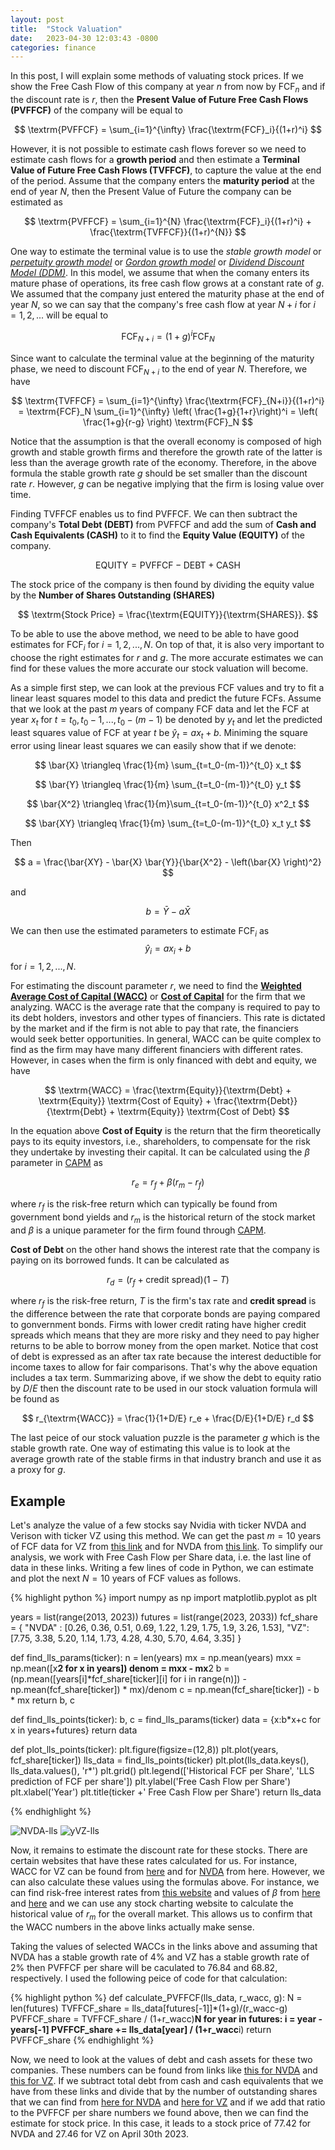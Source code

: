 ```yaml
---
layout: post
title:  "Stock Valuation"
date:   2023-04-30 12:03:43 -0800
categories: finance
---
```

In this post, I will explain some methods of valuating stock prices. If we show the Free Cash Flow of this company at year $n$ from now by $\textrm{FCF}_n$ and if the discount rate is $r$, then the **Present Value of Future Free Cash Flows (PVFFCF)** of the company will be equal to

$$
\textrm{PVFFCF} = \sum_{i=1}^{\infty} \frac{\textrm{FCF}_i}{(1+r)^i}
$$

However, it is not possible to estimate	cash flows forever so we need to estimate cash flows for a **growth	period** and then estimate a **Terminal Value of Future Free Cash Flows (TVFFCF)**, to capture the value at the end of the period. Assume that the company enters the **maturity period** at the end of year $N$, then the Present Value of Future the company can be estimated as 

$$
\textrm{PVFFCF} = \sum_{i=1}^{N} \frac{\textrm{FCF}_i}{(1+r)^i} + \frac{\textrm{TVFFCF}}{(1+r)^{N}}
$$

One way to estimate the terminal value is to use the *stable growth model* or *[perpetuity growth model](https://en.wikipedia.org/wiki/Terminal_value_(finance))* or *[Gordon growth model](https://en.wikipedia.org/wiki/Dividend_discount_model)* or *[Dividend Discount Model (DDM)](https://en.wikipedia.org/wiki/Dividend_discount_model)*. In this model, we assume that when the comany enters its mature phase of operations, its free cash flow grows at a constant rate of $g$. We assumed that the company just entered the maturity phase at the end of year $N$, so we can say that the company's free cash flow at year $N+i$ for $i=1,2,...$ will be equal to 

$$\textrm{FCF}_{N+i} = (1+g)^i \textrm{FCF}_N$$

Since want to calculate the terminal value at the beginning of the maturity phase, we need to discount $\textrm{FCF}_{N+i}$ to the end of year $N$. Therefore, we have

$$
\textrm{TVFFCF} = \sum_{i=1}^{\infty} \frac{\textrm{FCF}_{N+i}}{(1+r)^i} = \textrm{FCF}_N \sum_{i=1}^{\infty} \left( \frac{1+g}{1+r}\right)^i = \left( \frac{1+g}{r-g} \right) \textrm{FCF}_N 
$$

Notice that the assumption is that the overall economy is composed of high growth and stable growth firms and therefore the growth rate of the latter is less than the average growth rate of the economy. Therefore, in the above formula the stable growth rate $g$ should be set smaller than the discount rate $r$. However, $g$ can be negative implying that the firm is losing value over time. 

Finding $\textrm{TVFFCF}$ enables us to find $\textrm{PVFFCF}$. We can then subtract the company's **Total Debt (DEBT)** from $\textrm{PVFFCF}$ and add the sum of **Cash and Cash Equivalents (CASH)** to it to find the **Equity Value (EQUITY)** of the company.

$$
\textrm{EQUITY} = \textrm{PVFFCF} - \textrm{DEBT} + \textrm{CASH}
$$

The stock price of the company is then found by dividing the equity value by the **Number of Shares Outstanding (SHARES)**

$$
\textrm{Stock Price} = \frac{\textrm{EQUITY}}{\textrm{SHARES}}.
$$

To be able to use the above method, we need to be able to have good estimates for $\textrm{FCF}_i$ for $i=1,2,...,N$. On top of that, it is also very important to choose the right estimates for $r$ and $g$. The more accurate estimates we can find for these values the more accurate our stock valuation will become. 


As a simple first step, we can look at the previous FCF values and try to fit a linear least squares model to this data and predict the future FCFs. Assume that we look at the past $m$ years of company FCF data and let the FCF at year $x_t$ for $t = t_0, t_0 -1,..., t_0 - (m-1)$ be denoted by $y_t$ and let the predicted least squares value of FCF at year $t$ be $\hat{y}_t = a x_t + b$. Miniming the square error using linear least squares we can easily show that if we denote:

$$
\bar{X} \triangleq \frac{1}{m} \sum_{t=t_0-(m-1)}^{t_0} x_t
$$

$$
\bar{Y} \triangleq \frac{1}{m} \sum_{t=t_0-(m-1)}^{t_0} y_t
$$

$$
\bar{X^2} \triangleq \frac{1}{m}\sum_{t=t_0-(m-1)}^{t_0} x^2_t
$$

$$
\bar{XY} \triangleq \frac{1}{m} \sum_{t=t_0-(m-1)}^{t_0} x_t y_t
$$

Then 

$$
a = \frac{\bar{XY} - \bar{X} \bar{Y}}{\bar{X^2}  - \left(\bar{X} \right)^2}
$$

and 

$$
b = \bar{Y} - a \bar{X}
$$

We can then use the estimated parameters to estimate $\textrm{FCF}_i$ as $$\hat{y}_{i} = a x_i + b$$ for $i = 1,2,..., N$.

For estimating the discount parameter $r$, we need to find the [**Weighted Average Cost of Capital (WACC)**](https://en.wikipedia.org/wiki/Weighted_average_cost_of_capital) or [**Cost of Capital**](https://en.wikipedia.org/wiki/Cost_of_capital) for the firm that we analyzing. WACC is the average rate that the company is required to pay to its debt holders, investors and other types of financiers. This rate is dictated by the market and if the firm is not able to pay that rate, the financiers would seek better opportunities. In general, WACC can be quite complex to find as the firm may have many different financiers with different rates. However, in cases when the firm is only financed with debt and equity, we have 

$$
\textrm{WACC} = \frac{\textrm{Equity}}{\textrm{Debt} + \textrm{Equity}} \textrm{Cost of Equity} + \frac{\textrm{Debt}}{\textrm{Debt} + \textrm{Equity}} \textrm{Cost of Debt}
$$

In the equation above **Cost of Equity** is  the return that the firm theoretically pays to its equity investors, i.e., shareholders, to compensate for the risk they undertake by investing their capital. It can be calculated using the $\beta$ parameter in [CAPM](https://en.wikipedia.org/wiki/Capital_asset_pricing_model) as 

$$
r_e = r_f + \beta (r_m - r_f)
$$

where $r_f$ is the risk-free return which can typically be found from government bond yields and $r_m$ is the historical return of the stock market and $\beta$ is a unique parameter for the firm found through [CAPM](https://en.wikipedia.org/wiki/Capital_asset_pricing_model). 

**Cost of Debt** on the other hand shows the interest rate that the company is paying on its borrowed funds. It can be calculated as 

$$
r_d = (r_f + \textrm{credit spread})(1-T)
$$

where $r_f$ is the risk-free return, $T$ is the firm's tax rate and **credit spread** is the difference between the rate that corporate bonds are paying compared to gonvernment bonds. Firms with lower credit rating have higher credit spreads which means that they are more risky and they need to pay higher returns to be able to borrow money from the open market. Notice that cost of debt is expressed as an after tax rate because the interest deductible for income taxes to allow for fair comparisons. That's why the above equation includes a tax term. Summarizing above, if we show the debt to equity ratio by $D/E$ then the discount rate to be used in our stock valuation formula will be found as 

$$
r_{\textrm{WACC}} = \frac{1}{1+D/E} r_e + \frac{D/E}{1+D/E} r_d
$$

The last peice of our stock valuation puzzle is the parameter $g$ which is the stable growth rate. One way of estimating this value is to look at the average growth rate of the stable firms in that industry branch and use it as a proxy for $g$.

## Example

Let's analyze the value of a few stocks say Nvidia with ticker NVDA and Verison with ticker VZ using this method. We can get the past $m=10$ years of FCF data for VZ from [this link](https://stockanalysis.com/stocks/vz/financials/cash-flow-statement/) and for NVDA from [this link](https://stockanalysis.com/stocks/nvda/financials/cash-flow-statement/). To simplify our analysis, we work with Free Cash Flow per Share data, i.e. the last line of data in these links. Writing a few lines of code in Python, we can estimate and plot the next $N=10$ years of FCF values as follows.


{% highlight python %}
import numpy as np
import matplotlib.pyplot as plt

years = list(range(2013, 2023))
futures = list(range(2023, 2033))
fcf_share = {
    "NVDA" : [0.26, 0.36, 0.51, 0.69, 1.22, 1.29, 1.75, 1.9, 3.26, 1.53],
    "VZ": [7.75, 3.38, 5.20, 1.14, 1.73, 4.28, 4.30, 5.70, 4.64, 3.35]
}

def find_lls_params(ticker):
    n = len(years)
    mx = np.mean(years)
    mxx = np.mean([x**2 for x in years])
    denom = mxx - mx**2
    b = (np.mean([years[i]*fcf_share[ticker][i] for i in range(n)]) -  np.mean(fcf_share[ticker]) * mx)/denom
    c = np.mean(fcf_share[ticker]) - b * mx
    return b, c

def find_lls_points(ticker):
    b, c = find_lls_params(ticker)
    data = {x:b*x+c for x in years+futures} 
    return data

def plot_lls_points(ticker):
    plt.figure(figsize=(12,8))
    plt.plot(years, fcf_share[ticker])
    lls_data = find_lls_points(ticker)
    plt.plot(lls_data.keys(), lls_data.values(), 'r*')
    plt.grid()
    plt.legend(['Historical FCF per Share', 'LLS prediction of FCF per share'])
    plt.ylabel('Free Cash Flow per Share')
    plt.xlabel('Year')
    plt.title(ticker +' Free Cash Flow per Share')
    return lls_data

{% endhighlight %}

![NVDA-lls](NVDA-lls.png)
![yVZ-lls](VZ-lls.png)

Now, it remains to estimate the discount rate for these stocks. There are certain websites that have these rates calculated for us. For instance, WACC for VZ can be found from [here](https://valueinvesting.io/VZ/valuation/wacc) and for [NVDA](https://valueinvesting.io/NVDA/valuation/wacc) from here. However, we can also calculate these values using the formulas above. For instance, we can find risk-free interest rates from [this website](https://ycharts.com/indicators/10_year_treasury_rate) and values of $\beta$ from [here](https://stockanalysis.com/stocks/vz/) and [here](https://stockanalysis.com/stocks/nvda/) and we can use any stock charting website to calculate the historical value of $r_m$ for the overall market. This allows us to confirm that the WACC numbers in the above links actually make sense. 

Taking the values of selected WACCs in the links above and assuming that NVDA has a stable growth rate of 4% and VZ has a stable growth rate of 2% then PVFFCF per share will be caculated to 76.84 and 68.82, respectively. I used the following peice of code for that calculation:

{% highlight python %}
def calculate_PVFFCF(lls_data, r_wacc, g):
    N = len(futures)
    TVFFCF_share = lls_data[futures[-1]]*(1+g)/(r_wacc-g)
    PVFFCF_share = TVFFCF_share / (1+r_wacc)**N
    for year in futures:
        i = year - years[-1]
        PVFFCF_share += lls_data[year] / (1+r_wacc**i)
    return PVFFCF_share
{% endhighlight %}

Now, we need to look at the values of debt and cash assets for these two companies. These numbers can be found from links like [this for NVDA](https://stockanalysis.com/stocks/nvda/financials/balance-sheet/) and [this for VZ](https://stockanalysis.com/stocks/vz/financials/balance-sheet/). If we subtract total debt from cash and cash equivalents that we have from these links and divide that by the number of outstanding shares that we can find from [here for NVDA](https://stockanalysis.com/stocks/nvda/) and [here for VZ](https://stockanalysis.com/stocks/vz/) and if we add that ratio to the PVFFCF per share numbers we found above, then we can find the estimate for stock price. In this case, it leads to a stock price of 77.42 for NVDA and 27.46 for VZ on April 30th 2023.